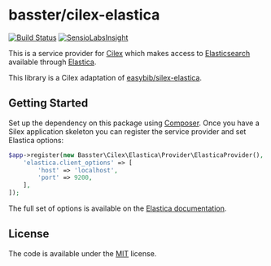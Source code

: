 # basster/cilex-elastica

[![Build Status](https://travis-ci.org/Basster/cilex-elastica.svg?branch=master)](https://travis-ci.org/Basster/cilex-elastica) [![SensioLabsInsight](https://insight.sensiolabs.com/projects/d157422c-912c-4015-ac30-3b989181378f/mini.png)](https://insight.sensiolabs.com/projects/d157422c-912c-4015-ac30-3b989181378f)

This is a service provider for [Cilex](http://cilex.github.io/) which makes
access to [Elasticsearch](http://www.elasticsearch.org) available through
[Elastica](http://elastica.io).

This library is a Cilex adaptation of [easybib/silex-elastica](https://github.com/easybiblabs/silex-elastica).

## Getting Started

Set up the dependency on this package using [Composer](http://packagist.org/about-composer).
Once you have a Silex application skeleton you can register the service provider
and set Elastica options:

```php
$app->register(new Basster\Cilex\Elastica\Provider\ElasticaProvider(), [
    'elastica.client_options' => [
        'host' => 'localhost',
        'port' => 9200,
    ],
]);
```

The full set of options is available on the [Elastica documentation](http://elastica.io).

## License ##

The code is available under the [MIT](LICENSE) license.
